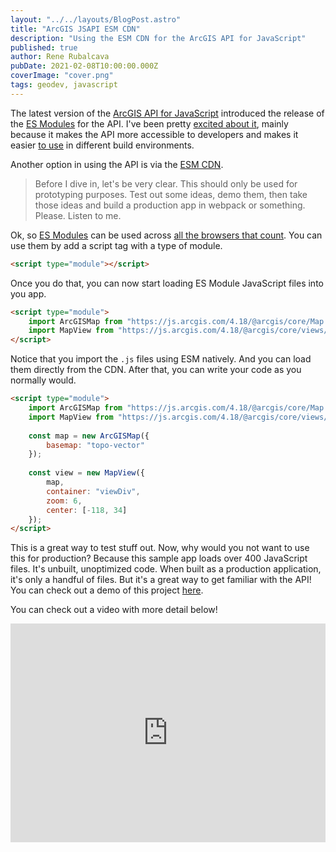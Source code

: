 ```yaml
---
layout: "../../layouts/BlogPost.astro"
title: "ArcGIS JSAPI ESM CDN"
description: "Using the ESM CDN for the ArcGIS API for JavaScript"
published: true
author: Rene Rubalcava
pubDate: 2021-02-08T10:00:00.000Z
coverImage: "cover.png"
tags: geodev, javascript
---
```


The latest version of the [ArcGIS API for JavaScript](https://developers.arcgis.com/javascript/latest/) introduced the release of the [ES Modules](https://www.npmjs.com/package/@arcgis/core) for the API. I've been pretty [excited about it](https://odoe.net/blog/esm-for-arcgis-js-api), mainly because it makes the API more accessible to developers and makes it easier [to use](https://odoe.net/blog/create-react-app) in different build environments.

Another option in using the API is via the [ESM CDN](https://developers.arcgis.com/javascript/latest/install-and-set-up/#es-modules-via-cdn).

> Before I dive in, let's be very clear. This should only be used for prototyping purposes. Test out some ideas, demo them, then take those ideas and build a production app in webpack or something. Please. Listen to me.

Ok, so [ES Modules](https://developer.mozilla.org/en-US/docs/Web/JavaScript/Guide/Modules) can be used across [all the browsers that count](https://caniuse.com/es6-module). You can use them by add a script tag with a type of module.

```html
<script type="module"></script>
```

Once you do that, you can now start loading ES Module JavaScript files into you app.

```html
<script type="module">
    import ArcGISMap from "https://js.arcgis.com/4.18/@arcgis/core/Map.js";
    import MapView from "https://js.arcgis.com/4.18/@arcgis/core/views/MapView.js";
</script>
```

Notice that you import the `.js` files using ESM natively. And you can load them directly from the CDN. After that, you can write your code as you normally would.

```html
<script type="module">
    import ArcGISMap from "https://js.arcgis.com/4.18/@arcgis/core/Map.js";
    import MapView from "https://js.arcgis.com/4.18/@arcgis/core/views/MapView.js";
    
    const map = new ArcGISMap({
        basemap: "topo-vector"
    });
    
    const view = new MapView({
        map,
        container: "viewDiv",
        zoom: 6,
        center: [-118, 34]
    });
</script>
```

This is a great way to test stuff out. Now, why would you not want to use this for production? Because this sample app loads over 400 JavaScript files. It's unbuilt, unoptimized code. When built as a production application, it's only a handful of files. But it's a great way to get familiar with the API! You can check out a demo of this project [here](https://glitch.com/edit/#!/gregarious-proud-marshmallow).

You can check out a video with more detail below!

<iframe width="100%" height="350" src="https://www.youtube.com/embed/1cIG5MMUFs0" frameborder="0" allow="accelerometer; autoplay; clipboard-write; encrypted-media; gyroscope; picture-in-picture" allowfullscreen></iframe>
